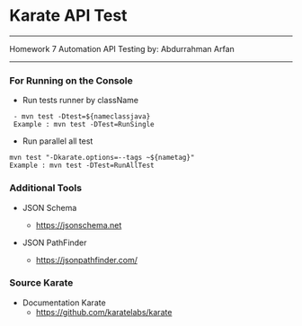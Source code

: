 # Karate API Test

---

Homework 7 Automation API Testing
by: Abdurrahman Arfan

---

### For Running on the Console
- Run tests runner by className
 ```
  - mvn test -Dtest=${nameclassjava}
  Example : mvn test -DTest=RunSingle
  ```

- Run parallel all test 
 ```
mvn test "-Dkarate.options=--tags ~${nametag}"
Example : mvn test -DTest=RunAllTest
  ```

### Additional Tools
- JSON Schema
  - https://jsonschema.net

- JSON PathFinder
  - https://jsonpathfinder.com/

### Source Karate
- Documentation Karate
  - https://github.com/karatelabs/karate
